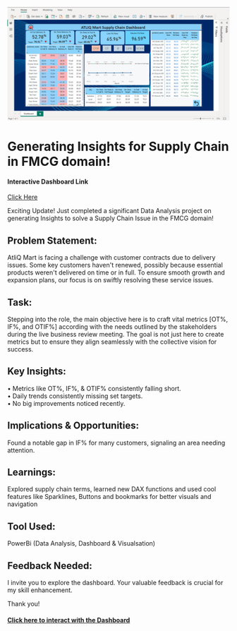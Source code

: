 ![Supply Chain FMCG Dashboard](https://github.com/MujtabaRZ011/Data-Analysis-By-PowerBI/blob/main/Supply%20Chain%20FMCG/Dashboard/Supply%20Chain%20Dashboard.png)
# Generating Insights for Supply Chain in FMCG domain!
#### Interactive Dashboard Link
[Click Here](https://www.novypro.com/project/supply-chain-insights-in-the-fmcg-domain)

Exciting Update! Just completed a significant Data Analysis project on generating Insights to solve a Supply Chain Issue in the FMCG domain! 

## Problem Statement: 
AtliQ Mart is facing a challenge with customer contracts due to delivery issues. Some key customers haven't renewed, possibly because essential products weren't delivered on time or in full. To ensure smooth growth and expansion plans, our focus is on swiftly resolving these service issues. 

## Task: 
Stepping into the role, the main objective here is to craft vital metrics [OT%, IF%, and OTIF%] according with the needs outlined by the stakeholders during the live business review meeting. The goal is not just here to create metrics but to ensure they align seamlessly with the collective vision for success.

## Key Insights:
•	Metrics like OT%, IF%, & OTIF% consistently falling short. <br>
•	Daily trends consistently missing set targets.<br>
•	No big improvements noticed recently.<br>

## Implications & Opportunities: 
Found a notable gap in IF% for many customers, signaling an area needing attention. 

## Learnings: 
Explored supply chain terms, learned new DAX functions and used cool features like Sparklines, Buttons and bookmarks for better visuals and navigation 

## Tool Used:
PowerBi (Data Analysis, Dashboard & Visualsation)

## Feedback Needed:
I invite you to explore the dashboard. Your valuable feedback is crucial for my skill enhancement.

Thank you! 

#### [Click here to interact with the Dashboard](https://www.novypro.com/project/supply-chain-insights-in-the-fmcg-domain)
